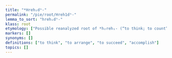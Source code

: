 ```yaml
---
title: "*Hreh₁dʰ-"
permalink: "/pie/root/Hreh1dʰ-"
lemma_to_sort: "hreh₁dʰ-"
klass: root
etymology: ["Possible reanalyzed root of *h₂reh₁- (“to think; to count”) +‎ *-dʰh₁eti."]
markers: []
synonyms: []
definitions: ["to think", "to arrange", "to succeed", "accomplish"]
topics: []
---
```

